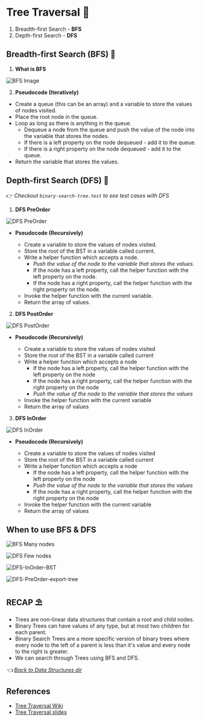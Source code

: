 # Tree Traversal 🌲

1. Breadth-first Search - **BFS**
2. Depth-first Search - **DFS**

## Breadth-first Search (BFS) 🐡

1. **What is BFS**

  ![BFS Image](../../assets/images/data-structures/BFS.png)

2. **Pseudocode (Iteratively)**

- Create a queue (this can be an array) and a variable to store the values of nodes visited.
- Place the root node in the queue.
- Loop as long as there is anything in the queue.
  - Dequeue a node from the queue and push the value of the node into the variable that stores the nodes.
  - If there is a left property on the node dequeued - add it to the queue.
  - If there is a right property on the node dequeued - add it to the queue.
- Return the variable that stores the values.

## Depth-first Search (DFS) 🐠
👉 *Checkout `binary-search-tree.test` to see test cases with DFS*

1. **DFS PreOrder**

  ![DFS PreOrder](../../assets/images/data-structures/DFS-PreOrder.png)

- **Pseudocode (Recursively)**

  - Create a variable to store the values of nodes visited.
  - Store the root of the BST in a variable called current.
  - Write a helper function which accepts a node.
    - *Push the value of the node to the variable that stores the values.*
    - If the node has a left property, call the helper function with the left property on the node.
    - If the node has a right property, call the helper function with the right property on the node.
  - Invoke the helper function with the current variable.
  - Return the array of values.

2. **DFS PostOrder**

  ![DFS PostOrder](../../assets/images/data-structures/DFS-PostOrder.png)

- **Pseudocode (Recursively)**

  - Create a variable to store the values of nodes visited
  - Store the root of the BST in a variable called current
  - Write a helper function which accepts a node
    - If the node has a left property, call the helper function with the left property on the node
    - If the node has a right property, call the helper function with the right property on the node
    - *Push the value of the node to the variable that stores the values*
  - Invoke the helper function with the current variable
  - Return the array of values

3. **DFS InOrder**

  ![DFS InOrder](../../assets/images/data-structures/DFS-InOrder.png)

- **Pseudocode (Recursively)**

  - Create a variable to store the values of nodes visited
  - Store the root of the BST in a variable called current
  - Write a helper function which accepts a node
    - If the node has a left property, call the helper function with the left property on the node
    - *Push the value of the node to the variable that stores the values*
    - If the node has a right property, call the helper function with the right property on the node
  - Invoke the helper function with the current variable
  - Return the array of values

## When to use BFS & DFS

  ![BFS Many nodes](../../assets/images/data-structures/BFS-many-nodes.png)

  ![DFS Few nodes](../../assets/images/data-structures/DFS-few-nodes.png)

  ![DFS-InOrder-BST](../../assets/images/data-structures/DFS-InOrder-BST.png)

  ![DFS-PreOrder-export-tree](../../assets/images/data-structures/DFS-PreOrder-export-tree.png)

## RECAP ⛱

- Trees are non-linear data structures that contain a root and child nodes.
- Binary Trees can have values of any type, but at most two children for each parent.
- Binary Search Trees are a more specific version of binary trees where every node to the left of a parent is less than it's value and every node to the right is greater.
- We can search through Trees using BFS and DFS.

*👈 [Back to Data Structures dir](../README.md)*

## References

- [Tree Traversal Wiki](https://en.wikipedia.org/wiki/Tree_traversal)
- [Tree Traversal slides](https://cs.slides.com/colt_steele/trees#/40)
